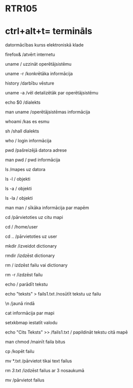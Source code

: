 # RTR105

<h1>ctrl+alt+t= termināls</h1>

datormācības kurss elektroniskā klade

firefox&  /atvērt internetu

uname  / uzzināt operētājsistēmu

uname -r  /konkrētāka informācija

history  /darbību vēsture

uname -a   /vēl detalizētāk par operētājsistēmu

echo  $0   /dialekts

man uname  /operētājsistēmas informācija

whoami  /kas es esmu

sh  /shall dialekts

who  / login informācija

pwd  /pašreizējā datora adrese

man pwd  / pwd informācija

ls  /mapes uz datora

ls -l  /    objekti

ls -a  / objekti

ls -la  / objekti

man man  / sīkāka informācija par mapēm

cd   /pārvietoties uz citu mapi

cd  /   /home/user

cd ..    /pārvietoties uz user

mkdir    /izveidot dictionary

rmdir    /izdzēst dictionary

rm       / izdzēst failu vai dictionary

rm -r    /izdzēst failu

echo     / parādīt tekstu

echo "teksts" > fails1.txt      /nosūtīt tekstu uz failu 

\n    /jaunā rindā

cat informācija par mapi

setxkbmap iestatīt valodu

echo "Cits Teksts" >> /fails1.txt   / papildināt tekstu citā mapē

man chmod    /mainīt faila bitus

cp         /kopēt failu

mv *.txt     /pārvietot tikai text failus

rm *3*.txt     /izdzēst failus ar 3 nosaukumā

mv      /pārvietot failus




